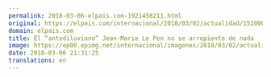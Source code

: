 ```yaml
---
permalink: 2018-03-06-elpais.com-1921458211.html
original: https://elpais.com/internacional/2018/03/02/actualidad/1520006889_540584.html#?ref=rss&format=simple&link=link
domain: elpais.com
title: El “antediluviano” Jean-Marie Le Pen no se arrepiente de nada
image: https://ep00.epimg.net/internacional/imagenes/2018/03/02/actualidad/1520006889_540584_1520352692_rrss_normal.jpg
date: 2018-03-06 21:31:25
translations: en
---
```


